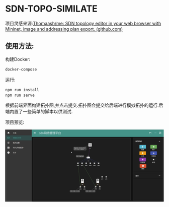 # SDN-TOPO-SIMILATE

项目灵感来源:[Thomaash/me: SDN topology editor in your web browser with Mininet, image and addressing plan export. (github.com)](https://github.com/Thomaash/me)



## 使用方法:

构建Docker:

```sh
docker-compose
```



运行:

```sh
npm run install
npm run serve
```

根据前端界面构建拓扑图,并点击提交.拓扑图会提交给后端进行模拟拓扑的运行.后端内置了一些简单的脚本以供测试.

项目预览:

![image-20230221173933740](https://raw.githubusercontent.com/zhangmuge/Pic/main/img/image-20230221173933740.png)


